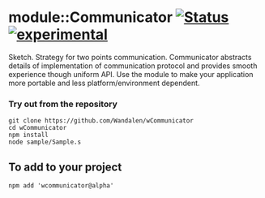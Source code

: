 
# module::Communicator [![Status](https://github.com/Wandalen/wCommunicator/workflows/publish/badge.svg)](https://github.com/Wandalen/wCommunicator/actions?query=workflow%3Apublish) [![experimental](https://img.shields.io/badge/stability-experimental-orange.svg)](https://github.com/emersion/stability-badges#experimental)

Sketch. Strategy for two points communication. Communicator abstracts details of implementation of communication protocol and provides smooth experience though uniform API. Use the module to make your application more portable and less platform/environment dependent.

### Try out from the repository
```
git clone https://github.com/Wandalen/wCommunicator
cd wCommunicator
npm install
node sample/Sample.s
```

## To add to your project
```
npm add 'wcommunicator@alpha'
```



























































